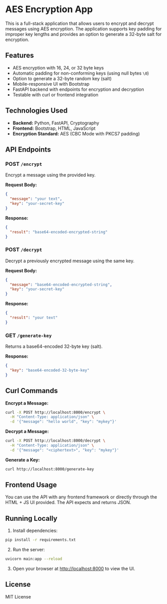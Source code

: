 # AES Encryption App

This is a full-stack application that allows users to encrypt and decrypt messages using AES encryption. The application supports key padding for improper key lengths and provides an option to generate a 32-byte salt for encryption.

## Features

* AES encryption with 16, 24, or 32 byte keys
* Automatic padding for non-conforming keys (using null bytes `\0`)
* Option to generate a 32-byte random key (salt)
* Mobile-responsive UI with Bootstrap
* FastAPI backend with endpoints for encryption and decryption
* Testable with curl or frontend integration

## Technologies Used

* **Backend:** Python, FastAPI, Cryptography
* **Frontend:** Bootstrap, HTML, JavaScript
* **Encryption Standard:** AES (CBC Mode with PKCS7 padding)

## API Endpoints

### POST `/encrypt`

Encrypt a message using the provided key.

**Request Body:**

```json
{
  "message": "your text",
  "key": "your-secret-key"
}
```

**Response:**

```json
{
  "result": "base64-encoded-encrypted-string"
}
```

### POST `/decrypt`

Decrypt a previously encrypted message using the same key.

**Request Body:**

```json
{
  "message": "base64-encoded-encrypted-string",
  "key": "your-secret-key"
}
```

**Response:**

```json
{
  "result": "your text"
}
```

### GET `/generate-key`

Returns a base64-encoded 32-byte key (salt).

**Response:**

```json
{
  "key": "base64-encoded-32-byte-key"
}
```

## Curl Commands

**Encrypt a Message:**

```bash
curl -X POST http://localhost:8000/encrypt \
  -H "Content-Type: application/json" \
  -d '{"message": "hello world", "key": "mykey"}'
```

**Decrypt a Message:**

```bash
curl -X POST http://localhost:8000/decrypt \
  -H "Content-Type: application/json" \
  -d '{"message": "<ciphertext>", "key": "mykey"}'
```

**Generate a Key:**

```bash
curl http://localhost:8000/generate-key
```

## Frontend Usage

You can use the API with any frontend framework or directly through the HTML + JS UI provided. The API expects and returns JSON.

## Running Locally

1. Install dependencies:

```bash
pip install -r requirements.txt
```

2. Run the server:

```bash
uvicorn main:app --reload
```

3. Open your browser at [http://localhost:8000](http://localhost:8000) to view the UI.

## License

MIT License
